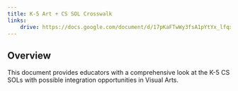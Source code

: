 ```yaml
---
title: K-5 Art + CS SOL Crosswalk
links:
    drive: https://docs.google.com/document/d/17pKaFTwWy3fsA1pYtYx_lfqx9eF-oUXj34Iv0dpe4Ho/edit?usp=drive_link
---
```


## Overview
This document provides educators with a comprehensive look at the K-5 CS SOLs with possible integration opportunities in Visual Arts.
